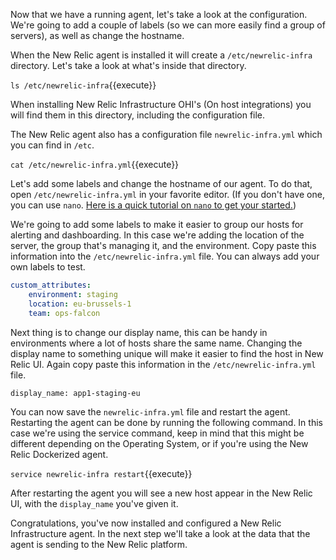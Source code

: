 Now that we have a running agent, let's take a look at the configuration. We're going to add a couple of labels (so we can more easily find a group of servers), as well as change the hostname.

When the New Relic agent is installed it will create a `/etc/newrelic-infra` directory. Let's take a look at what's inside that directory.

`ls /etc/newrelic-infra`{{execute}}

When installing New Relic Infrastructure OHI's (On host integrations) you will find them in this directory, including the configuration file.

The New Relic agent also has a configuration file `newrelic-infra.yml` which you can find in `/etc`.

`cat /etc/newrelic-infra.yml`{{execute}}

Let's add some labels and change the hostname of our agent. To do that, open `/etc/newrelic-infra.yml` in your favorite editor. (If you don't have one, you can use `nano`. [Here is a quick tutorial on `nano` to get your started.](https://wiki.gentoo.org/wiki/Nano/Basics_Guide))

We're going to add some labels to make it easier to group our hosts for alerting and dashboarding. In this case we're adding the location of the server, the group that's managing it, and the environment. Copy paste this information into the `/etc/newrelic-infra.yml` file. You can always add your own labels to test.

```yaml
custom_attributes:
    environment: staging
    location: eu-brussels-1
    team: ops-falcon
```

Next thing is to change our display name, this can be handy in environments where a lot of hosts share the same name. Changing the display name to something unique will make it easier to find the host in New Relic UI. Again copy paste this information in the `/etc/newrelic-infra.yml` file.

```
display_name: app1-staging-eu
```

You can now save the `newrelic-infra.yml` file and restart the agent. Restarting the agent can be done by running the following command. In this case we're using the service command, keep in mind that this might be different depending on the Operating System, or if you're using the New Relic Dockerized agent.

`service newrelic-infra restart`{{execute}}

After restarting the agent you will see a new host appear in the New Relic UI, with the `display_name` you've given it.

Congratulations, you've now installed and configured a New Relic Infrastructure agent. In the next step we'll take a look at the data that the agent is sending to the New Relic platform.

